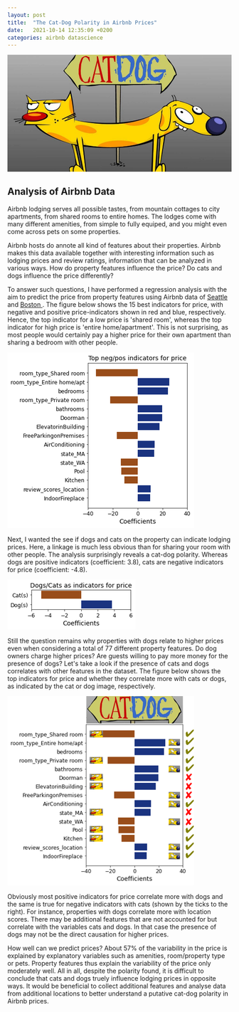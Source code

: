 ```yaml
---
layout: post
title:  "The Cat-Dog Polarity in Airbnb Prices"
date:   2021-10-14 12:35:09 +0200
categories: airbnb datascience
---
```

<html>
<head>
<style>

#img1 {
display: block;
width: 60%;
margin-left: 10%;
margin-right: auto;
}

#img2 {
display: block;
width: 60%;
margin-left: 27%;
margin-right: auto;
}

#img3 {
display: block;
width: 60%;
margin-left: 11%;
margin-right: auto;
}

</style>
</head>
<body>

<img src="\images\CatDog-Featured-Cropped.jpg" />

<p>
<h2>Analysis of Airbnb Data</h2>
</p>

<p>Airbnb lodging serves all possible tastes, from mountain cottages to city apartments, from shared rooms to entire homes. The lodges come with many different amenities, from simple to fully equiped, and you might even come across pets on some properties.</p>

<p>Airbnb hosts do annote all kind of features about their properties. Airbnb makes this data available together with interesting information such as lodging prices and review ratings, information that can be analyzed in various ways. How do property features influence the price? Do cats and dogs influence the price differently?</p>

<p>To answer such questions, I have performed a regression analysis with the aim to predict the price from property features using Airbnb data of <a href="https://www.kaggle.com/airbnb/seattle/data"> Seattle </a> and <a href="https://www.kaggle.com/airbnb/boston"> Boston </a>. The figure below shows the 15 best indicators for price, with negative and positive price-indicators shown in red and blue, respectively. Hence, the top indicator for a low price is 'shared room', whereas the top indicator for high price is 'entire home/apartment'. This is not surprising, as most people would certainly pay a higher price for their own apartment than sharing a bedroom with other people.</p>

<div id="img1">
    <img src="\images\features_price.png" />
</div>

<p>Next, I wanted the see if dogs and cats on the property can indicate lodging prices. Here, a linkage is much less obvious than for sharing your room with other people. The analysis surprisingly reveals a cat-dog polarity. Whereas dogs are positive indicators (coefficient: 3.8), cats are negative indicators for price (coefficient: -4.8).</p>

<div id="img2">
    <img src="\images\dogs_cats_price.png" />
</div>

<p>Still the question remains why properties with dogs relate to higher prices even when considering a total of 77 different property features. Do dog owners charge higher prices? Are guests willing to pay more money for the presence of dogs? Let's take a look if the presence of cats and dogs correlates with other features in the dataset. The figure below shows the top indicators for price and whether they correlate more with cats or dogs, as indicated by the cat or dog image, respectively.</p>

<div id="img3">
    <img src="\images\features_price_emojis.png" />
</div>

<p>Obviously most positive indicators for price correlate more with dogs and the same is true for negative indicators with cats (shown by the ticks to the right). For instance, properties with dogs correlate more with location scores. There may be additional features that are not accounted for but correlate with the variables cats and dogs. In that case the presence of dogs may not be the direct causation for higher prices.</p>

<p>How well can we predict prices? About 57% of the variability in the price is explained by explanatory variables such as amenities, room/property type or pets. Property features thus explain the variability of the price only moderately well. All in all, despite the polarity found, it is difficult to conclude that cats and dogs truely influence lodging prices in opposite ways. It would be beneficial to collect additional features and analyse data from additional locations to better understand a putative cat-dog polarity in Airbnb prices.</p>

</body>
</html>